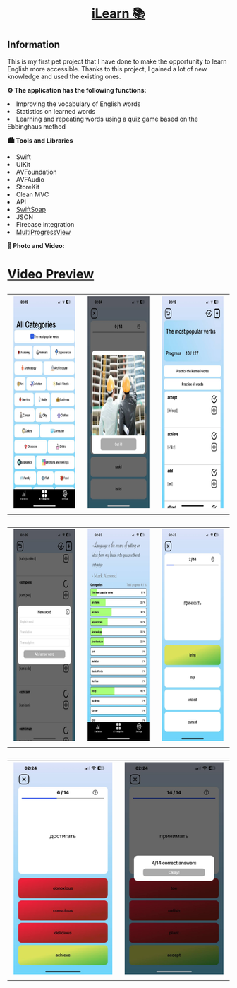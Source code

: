 <h1 align="center"><a href="https://apps.apple.com/il/app/ilearn-%D0%B0%D0%BD%D0%B3%D0%BB%D0%B8%D0%B9%D1%81%D0%BA%D0%B8%D0%B9-" target="_blank">iLearn 📚</a> 
<h2 align="left"> Information </h2> 
<p> This is my first pet project that I have done to make the opportunity to learn English more accessible. Thanks to this project, I gained a lot of new knowledge and used the existing ones. </p>


<p><strong>⚙️ The application has the following functions:</strong></p>
<li> Improving the vocabulary of English words </li>
<li> Statistics on learned words </li> 
<li> Learning and repeating words using a quiz game based on the Ebbinghaus method </li> 

<p>     </p>


<p><strong> 🏙️ Tools and Libraries </strong></p>
<li> Swift  </li>
<li> UIKit </li> 
<li> AVFoundation </li> 
<li> AVFAudio </li> 
<li> StoreKit </li> 
<li> Clean MVC </li> 
<li> API </li> 
<li><a href="https://github.com/scinfu/SwiftSoup">SwiftSoap</a></li>
<li> JSON </li> 
<li> Firebase integration </li> 
<li><a href="https://github.com/mac-gallagher/MultiProgressView">MultiProgressView</a></li>
</ul>
<p>     </p>

<p><strong> 📸 Photo and Video: </strong></p>
<h1 align="left"><a href="https://youtu.be/vAOwVhF0oFI" target="_blank">Video Preview</a> 

<table>
  <tr>
    <td align="center">
      <img src="ReadmeImages/3.jpeg" alt="Example Image" width="250" height="480">
    </td>
    <td align="center">
      <img src="ReadmeImages/9.jpeg" alt="Example Image" width="250" height="480">
    </td>
    <td align="center">
      <img src="ReadmeImages/2.jpeg" alt="Example Image" width="250" height="480">
    </td>
  </tr>
</table>
<table>
  <tr>
    <td align="center">
      <img src="ReadmeImages/4.jpeg" alt="Example Image" width="250" height="480">
    </td>
    <td align="center">
      <img src="ReadmeImages/5.jpeg" alt="Example Image" width="250" height="480">
    </td>
    <td align="center">
      <img src="ReadmeImages/6.jpeg" alt="Example Image" width="250" height="480">
    </td>
  </tr>
</table>
<table>
  <tr>
    <td align="center">
      <img src="ReadmeImages/7.jpeg" alt="Example Image" width="250" height="480">
    </td>
    <td align="center">
      <img src="ReadmeImages/8.jpeg" alt="Example Image" width="250" height="480">
    </td>
  </tr>
</table>
